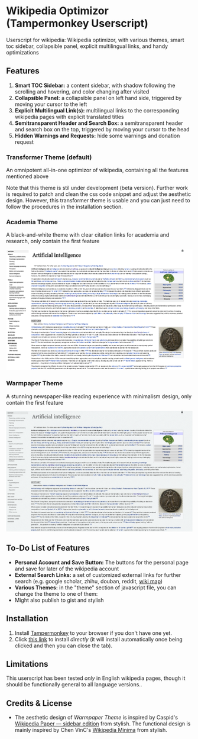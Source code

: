 # Wikipedia Optimizor (Tampermonkey Userscript)

Userscript for wikipedia: Wikipedia optimizor, with various themes, smart toc sidebar, collapsible panel, explicit multilingual links, and handy optimizations

## Features

1. **Smart TOC Sidebar:** a content sidebar, with shadow following the scrolling and hovering, and color changing after visited
2. **Collapsible Panel:** a collapsible panel on left hand side, triggered by moving your cursor to the left
3. **Explicit Multilingual Link(s):** multilingual links to the corresponding wikipedia pages with explicit translated titles
4. **Semitransparent Header and Search Box:** a semitransparent header and search box on the top, triggered by moving your cursor to the head
5. **Hidden Warnings and Requests:** hide some warnings and donation request 

### Transformer Theme (default)

An omnipotent all-in-one optimizor of wikipedia, containing all the features mentioned above

Note that this theme is stil under development (beta version). Further work is required to patch and clean the css code snippet and adjust the aesthetic design. However, this transformer theme is usable and you can just need to follow the procedures in the installation section.

### Academia Theme 

A black-and-white theme with clear citation links for academia and research, only contain the first feature

![](asset/academia-theme-demo.png)

### Warmpaper Theme

A stunning newspaper-like reading experience with minimalism design, only contain the first feature

![](asset/warmpaper-theme-demo.png)

## To-Do List of Features

*  **Personal Account and Save Button:** The buttons for the personal page and save for later of the wikipedia account
* **External Search Links:** a set of customized external links for further search (e.g. google scholar, zhihu, douban, reddit, [wiki map](https://wikipedia.luk.ke))
* **Various Themes:** in the "theme" section of  javascript file, you can change the theme to one of them:
* Might also publish to gist and stylish

## Installation

1. Install [Tampermonkey](http://www.tampermonkey.net/) to your browser if you don't have one yet.
2. Click [this link](https://raw.githubusercontent.com/realliyifei/Userscript-Wikipedia-Optimizor/master/WikipediaOptimizor.user.js) to install *directly* (it will install automatically once being clicked and then you can close the tab).

## Limitations

This userscript has been tested *only* in English wikipedia pages, though it should be functionally general to all language versions.. 

## Credits & License

* The aesthetic design of *Warmpaper Theme* is inspired by Caspid's [Wikipedia Paper — sidebar edition](https://userstyles.org/styles/99183/wikipedia-paper-sidebar-edition) from stylish. The functional design is mainly inspired by Chen VinC's [Wikipedia Minima](https://userstyles.org/styles/166052/wikipedia-minima) from stylish.
